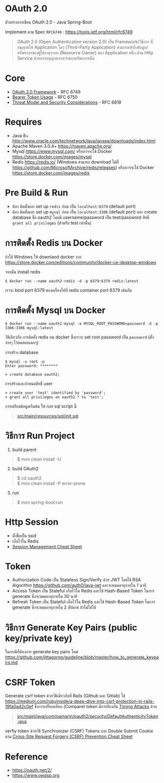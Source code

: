 OAuth 2.0
=================

ตัวอย่างการเขียน OAuth 2.0 - Java Spring-Boot

Implement ตาม Spec `RFC6749` : https://tools.ietf.org/html/rfc6749

> OAuth 2.0 (Open Authentication version 2.0) เป็น Framework/วิธีการ ที่อนุญาตให้ Application ใดๆ (Third-Party Application) สามารถเข้าถึงข้อมูล/ทรัพยากรของผู้ใช้งานระบบ (Resource Owner) ของ Application หนึ่ง ผ่าน Http Service ด้วยการอนุญาตจากเจ้าของทรัพยากรนั้น  

# Core

- [OAuth 2.0 Framework](https://tools.ietf.org/html/rfc6749) - RFC 6749
- [Bearer Token Usage](https://tools.ietf.org/html/rfc6750) - RFC 6750
- [Threat Model and Security Considerations](https://tools.ietf.org/html/rfc6819) - RFC 6819 

# Requires
- Java 8+ http://www.oracle.com/technetwork/java/javase/downloads/index.html 
- Apache Maven 3.0.4+ https://maven.apache.org/ 
- Mysql https://www.mysql.com/ หรืออาจจะใช้ Docker https://store.docker.com/images/mysql  
- Redis https://redis.io/ (Windows สามารถ download ได้ที่ https://github.com/MicrosoftArchive/redis/releases) หรืออาจจะใช้ Docker https://store.docker.com/images/redis  

# Pre Build & Run

- ต้อง ติดตั้งและ set up `redis` ก่อน เป็น `localhost:6379` (default port)
- ต้อง ติดตั้งและ set up `mysql` ก่อน เป็น `localhost:3306` (default port) และ create database ชื่อ oauth2 โดยมี username/password เป็น test/password สิทธิ์ `grant all privileges` (สำหรับ test เท่านั้น) 

# การติดตั้ง Redis บน Docker
ถ้าใช้ Windows ให้ downlaod docker จาก https://store.docker.com/editions/community/docker-ce-desktop-windows  

จากนั้น install redis 

```shell
$ docker run --name oauth2-redis -d -p 6379:6379 redis:latest
```

เราจะ bind port 6379 ของเครื่องไปที่ redis container port 6379 เช่นกัน   

# การติดตั้ง Mysql บน Docker

```shell
$ docker run --name oauth2-mysql -e MYSQL_ROOT_PASSWORD=password -d -p 3306:3306 mysql:latest
```

วิธีเดียวกับ การติดตั้ง redis บน docker ซึ่งเราจะ set root password เป็น `password` (ตั้งง่ายๆ ไว้ทดสอบเฉยๆ)   

การสร้าง database

```shell
$ mysql -u root -p
Enter password: ********

> create database oauth2;
```
การสร้างและกำหนดสิทธิ์ user

```shell
> create user 'test' identified by 'password';  
> grant all privileges on oauth2.* to 'test';  
```
การเตรียมข้อมูลเริ่มต้น ให้ run sql script นี้  

> [src/main/resources/sql/init.sql](src/main/resources/sql/init.sql)  

# วิธีการ Run Project

1. build parent

> $ mvn clean install -U

2. build OAuth2

> $ cd oauth2  
> $ mvn clean install -P error-prone

3. run
> $ mvn spring-boot:run

# Http Session

- ตั้งชื่อเป็น ssid   
- เก็บไว้ใน Redis  
- [Session Management Cheat Sheet](https://www.owasp.org/index.php/Session_Management_Cheat_Sheet) 

# Token  

- Authorization Code เป็น Stateless Sign/Verify ด้วย JWT โดยใช้ RSA Algorithm https://github.com/auth0/java-jwt และจะหมดอายุภายใน 1 นาที  
- Access Token เป็น Stateful เก็บไว้ใน Redis และใช้ Hash-Based Token ในการ generate ซึ่งจะหมดอายุภายใน 30 นาที
- Refresh Token เป็น Stateful เก็บไว้ใน Redis และใช้ Hash-Based Token ในการ generate ซึ่งจะหมดอายุภายใน 2 สัปดาห์ ถ้าไม่ได้ใช้  

# วิธีการ Generate Key Pairs (public key/private key)
ในกรณีที่ต้องการ generate key pairs ใหม่ https://github.com/jittagornp/guideline/blob/master/how_to_generate_keypairs.md  

# CSRF Token

Generate csrf token ด้วยวิธีเดียวกับที่ Rails (Github และ Gitlab) ใช้ https://medium.com/rubyinside/a-deep-dive-into-csrf-protection-in-rails-19fa0a42c0ef ซึ่งการเปรียบเทียบ (Compare) token มีการป้องกัน [Timing Attacks](https://thisdata.com/blog/timing-attacks-against-string-comparison/) ด้วย 

> [src/main/java/com/pamarin/oauth2/security/DefaultAuthenticityToken.java](src/main/java/com/pamarin/oauth2/security/DefaultAuthenticityToken.java)  

verfiy token ด้วยวิธี Synchronizer (CSRF) Tokens และ Double Submit Cookie ตาม [Cross-Site Request Forgery (CSRF) Prevention Cheat Sheet](https://www.owasp.org/index.php/Cross-Site_Request_Forgery_(CSRF)_Prevention_Cheat_Sheet)  

# Reference

- https://oauth.net/2/  
- https://www.owasp.org  
